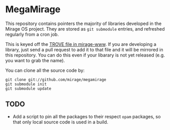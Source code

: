 # MegaMirage

This repository contains pointers the majority of libraries developed in the
Mirage OS project.  They are stored as `git submodule` entries, and refreshed
regularly from a cron job.

This is keyed off the [TROVE file in mirage-www](https://github.com/mirage/mirage-www/blob/master/TROVE).
If you are developing a library, just send a pull request to add it to that
file and it will be mirrored in this repository. You can do this even if
your libarary is not yet released (e.g. you want to grab the name).

You can clone all the source code by:

    git clone git://github.com/mirage/megamirage
    git submodule init
    git submodule update

## TODO

* Add a script to pin all the packages to their respect `opam` packages,
  so that only local source code is used in a build.
